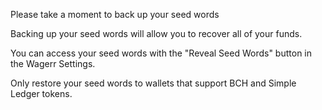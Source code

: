 Please take a moment to back up your seed words

Backing up your seed words will allow you to recover all of your funds.

You can access your seed words with the "Reveal Seed Words" button in the Wagerr Settings.

Only restore your seed words to wallets that support BCH and Simple Ledger tokens.